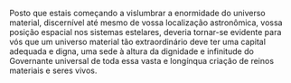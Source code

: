 ﻿Posto que estais começando a vislumbrar a enormidade do universo material, discernível até mesmo de vossa localização astronômica, vossa posição espacial nos sistemas estelares, deveria tornar-se evidente para vós que um universo material tão extraordinário deve ter uma capital adequada e digna, uma sede à altura da dignidade e infinitude do Governante universal de toda essa vasta e longínqua criação de reinos materiais e seres vivos.